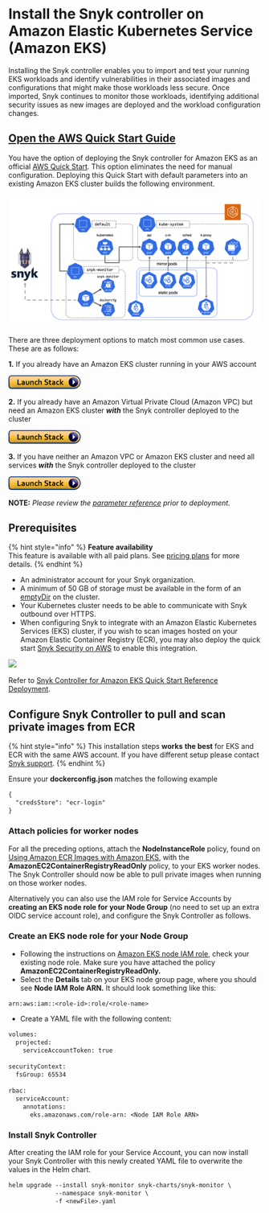 # Install the Snyk controller on Amazon Elastic Kubernetes Service (Amazon EKS)

Installing the Snyk controller enables you to import and test your running EKS workloads and identify vulnerabilities in their associated images and configurations that might make those workloads less secure. Once imported, Snyk continues to monitor those workloads, identifying additional security issues as new images are deployed and the workload configuration changes.

## [Open the AWS Quick Start Guide](https://aws.amazon.com/quickstart/architecture/eks-snyk/)

You have the option of deploying the Snyk controller for Amazon EKS as an official [AWS Quick Start](https://aws.amazon.com/quickstart/architecture/eks-snyk/). This option eliminates the need for manual configuration. Deploying this Quick Start with default parameters into an existing Amazon EKS cluster builds the following environment.

![](../../../../.gitbook/assets/architecture.png)

There are three deployment options to match most common use cases. These are as follows:

**1.** If you already have an Amazon EKS cluster running in your AWS account

[![cloudformation-launch-stack.png - REPLACE THIS IMAGE - ZENDESK IMAGE - UPDATE ME!](../../../../.gitbook/assets/cloudformation-launch-stack.png)](https://us-east-2.console.aws.amazon.com/cloudformation/home?region=us-east-2#/stacks/create/template?stackName=Snyk-EKS\&templateURL=https://aws-quickstart.s3.us-east-1.amazonaws.com/quickstart-amazon-eks/submodules/quickstart-eks-snyk/templates/eks-snyk.template.yaml)

**2.** If you already have an Amazon Virtual Private Cloud (Amazon VPC) but need an Amazon EKS cluster _**with**_ the Snyk controller deployed to the cluster

[![cloudformation-launch-stack.png - REPLACE THIS IMAGE - ZENDESK IMAGE - UPDATE ME!](../../../../.gitbook/assets/cloudformation-launch-stack.png)](https://us-east-2.console.aws.amazon.com/cloudformation/home?region=us-east-2#/stacks/create/template?stackName=Amazon-EKS-with-Snyk\&templateURL=https://aws-quickstart.s3.us-east-1.amazonaws.com/quickstart-amazon-eks/templates/amazon-eks-master-existing-vpc.template.yaml)

**3.** If you have neither an Amazon VPC or Amazon EKS cluster and need all services _**with**_ the Snyk controller deployed to the cluster

[![cloudformation-launch-stack.png - REPLACE THIS IMAGE - ZENDESK IMAGE - UPDATE ME!](../../../../.gitbook/assets/cloudformation-launch-stack.png)](https://us-east-2.console.aws.amazon.com/cloudformation/home?region=us-east-2#/stacks/create/template?stackName=Amazon-EKS-with-Snyk\&templateURL=https://aws-quickstart.s3.us-east-1.amazonaws.com/quickstart-amazon-eks/templates/amazon-eks-master-existing-vpc.template.yaml)

**NOTE:** _Please review the_ [_parameter reference_](https://github.com/aws-quickstart/quickstart-eks-snyk#parameter-reference) _prior to deployment._

## **Prerequisites**

{% hint style="info" %}
**Feature availability**\
This feature is available with all paid plans. See [pricing plans](https://snyk.io/plans/) for more details.
{% endhint %}

* An administrator account for your Snyk organization.
* A minimum of 50 GB of storage must be available in the form of an [emptyDir](https://kubernetes.io/docs/concepts/storage/volumes/#emptydir) on the cluster.
* Your Kubernetes cluster needs to be able to communicate with Snyk outbound over HTTPS.
* When configuring Snyk to integrate with an Amazon Elastic Kubernetes Services (EKS) cluster, if you wish to scan images hosted on your Amazon Elastic Container Registry (ECR), you may also deploy the quick start [Snyk Security on AWS](https://aws.amazon.com/quickstart/architecture/snyk-security/) to enable this integration.

![](../../../../.gitbook/assets/snyk\_rocket.png)

Refer to [Snyk Controller for Amazon EKS Quick Start Reference Deployment](https://aws-quickstart.github.io/quickstart-eks-snyk/).

## Configure Snyk Controller to pull and scan private images from ECR

{% hint style="info" %}
This installation steps **works** **the best** for EKS and ECR with the same AWS account. If you have different setup please contact [Snyk support](https://snyk.zendesk.com/agent/dashboard).
{% endhint %}

Ensure your **dockerconfig.json** matches the following example

```
{
  "credsStore": "ecr-login"
}
```

### Attach policies for worker nodes

For all the preceding options, attach the **NodeInstanceRole** policy, found on [Using Amazon ECR Images with Amazon EKS](https://docs.aws.amazon.com/AmazonECR/latest/userguide/ECR\_on\_EKS.html), with the **AmazonEC2ContainerRegistryReadOnly** policy, to your EKS worker nodes. The Snyk Controller should now be able to pull private images when running on those worker nodes.

Alternatively you can also use the IAM role for Service Accounts by **creating an EKS node role for your Node Group** (no need to set up an extra OIDC service account role), and configure the Snyk Controller as follows.

### Create an EKS node role for your Node Group

* Following the instructions on [Amazon EKS node IAM role](https://docs.aws.amazon.com/eks/latest/userguide/create-node-role.html), check your existing node role. Make sure you have attached the policy **AmazonEC2ContainerRegistryReadOnly.**
* Select the **Details** tab on your EKS node group page, where you should see **Node IAM Role ARN.** It should look something like this:

```
arn:aws:iam::<role-id>:role/<role-name>
```

* Create a YAML file with the following content:

```
volumes:
  projected:
    serviceAccountToken: true
    
securityContext:
  fsGroup: 65534

rbac:
  serviceAccount:
    annotations:
      eks.amazonaws.com/role-arn: <Node IAM Role ARN>
```

### Install Snyk Controller

After creating the IAM role for your Service Account, you can now install your Snyk Controller with this newly created YAML file to overwrite the values in the Helm chart.

```
helm upgrade --install snyk-monitor snyk-charts/snyk-monitor \
             --namespace snyk-monitor \
             -f <newFile>.yaml
```
